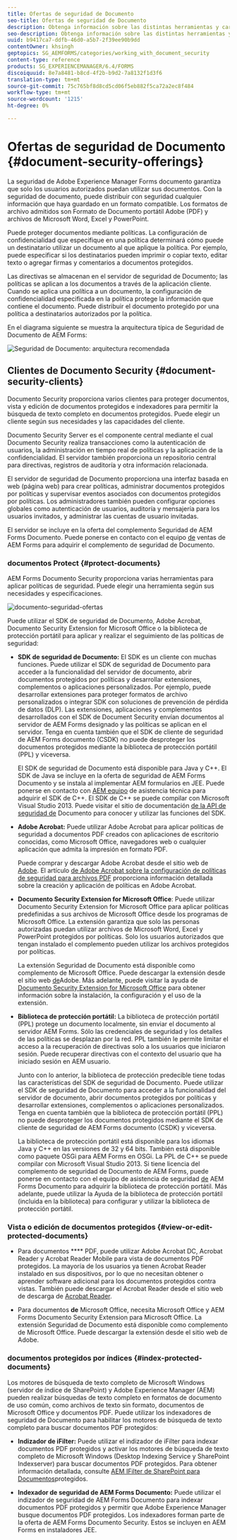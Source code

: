 ```yaml
---
title: Ofertas de seguridad de Documento
seo-title: Ofertas de seguridad de Documento
description: Obtenga información sobre las distintas herramientas y características de AEM seguridad de Documento
seo-description: Obtenga información sobre las distintas herramientas y características de AEM seguridad de Documento
uuid: b9417ca7-ddfb-46d0-a5b7-2f39ee90b9dd
contentOwner: khsingh
geptopics: SG_AEMFORMS/categories/working_with_document_security
content-type: reference
products: SG_EXPERIENCEMANAGER/6.4/FORMS
discoiquuid: 8e7a8481-b8cd-4f2b-b9d2-7a8132f1d3f6
translation-type: tm+mt
source-git-commit: 75c765bf8d8cd5cd06f5eb882f5ca72a2ec8f484
workflow-type: tm+mt
source-wordcount: '1215'
ht-degree: 0%

---
```



# Ofertas de seguridad de Documento {#document-security-offerings}

La seguridad de Adobe Experience Manager Forms documento garantiza que solo los usuarios autorizados puedan utilizar sus documentos. Con la seguridad de documento, puede distribuir con seguridad cualquier información que haya guardado en un formato compatible. Los formatos de archivo admitidos son Formato de Documento portátil Adobe (PDF) y archivos de Microsoft Word, Excel y PowerPoint.

Puede proteger documentos mediante políticas. La configuración de confidencialidad que especifique en una política determinará cómo puede un destinatario utilizar un documento al que aplique la política. Por ejemplo, puede especificar si los destinatarios pueden imprimir o copiar texto, editar texto o agregar firmas y comentarios a documentos protegidos.

Las directivas se almacenan en el servidor de seguridad de Documento; las políticas se aplican a los documentos a través de la aplicación cliente. Cuando se aplica una política a un documento, la configuración de confidencialidad especificada en la política protege la información que contiene el documento. Puede distribuir el documento protegido por una política a destinatarios autorizados por la política.

En el diagrama siguiente se muestra la arquitectura típica de Seguridad de Documento de AEM Forms:

![Seguridad de Documento: arquitectura recomendada](do-not-localize/document_security_architecture.png)

## Clientes de Documento Security {#document-security-clients}

Documento Security proporciona varios clientes para proteger documentos, vista y edición de documentos protegidos e indexadores para permitir la búsqueda de texto completo en documentos protegidos. Puede elegir un cliente según sus necesidades y las capacidades del cliente.

Documento Security Server es el componente central mediante el cual Documento Security realiza transacciones como la autenticación de usuarios, la administración en tiempo real de políticas y la aplicación de la confidencialidad. El servidor también proporciona un repositorio central para directivas, registros de auditoría y otra información relacionada.

El servidor de seguridad de Documento proporciona una interfaz basada en web (página web) para crear políticas, administrar documentos protegidos por políticas y supervisar eventos asociados con documentos protegidos por políticas. Los administradores también pueden configurar opciones globales como autenticación de usuarios, auditoría y mensajería para los usuarios invitados, y administrar las cuentas de usuario invitadas.

El servidor se incluye en la oferta del complemento Seguridad de AEM Forms Documento. Puede ponerse en contacto con el equipo [de](https://www.adobe.com/products/request-consultation/marketing-cloud.html?s_osc=70114000002JNwKAAW&amp;s_iid=70114000002JHs3AAG) ventas de AEM Forms para adquirir el complemento de seguridad de Documento.

### documentos Protect {#protect-documents}

AEM Forms Documento Security proporciona varias herramientas para aplicar políticas de seguridad. Puede elegir una herramienta según sus necesidades y especificaciones.

![documento-seguridad-ofertas](assets/document-security-offerings.png)

Puede utilizar el SDK de seguridad de Documento, Adobe Acrobat, Documento Security Extension for Microsoft Office o la biblioteca de protección portátil para aplicar y realizar el seguimiento de las políticas de seguridad:

* **SDK de seguridad de Documento:** El SDK es un cliente con muchas funciones. Puede utilizar el SDK de seguridad de Documento para acceder a la funcionalidad del servidor de documento, abrir documentos protegidos por políticas y desarrollar extensiones, complementos o aplicaciones personalizados. Por ejemplo, puede desarrollar extensiones para proteger formatos de archivo personalizados o integrar SDK con soluciones de prevención de pérdida de datos (DLP). Las extensiones, aplicaciones y complementos desarrollados con el SDK de Document Security envían documentos al servidor de AEM Forms designado y las políticas se aplican en el servidor. Tenga en cuenta también que el SDK de cliente de seguridad de AEM Forms documento (CSDK) no puede desproteger los documentos protegidos mediante la biblioteca de protección portátil (PPL) y viceversa.

   El SDK de seguridad de Documento está disponible para Java y C++. El SDK de Java se incluye en la oferta de seguridad de AEM Forms Documento y se instala al implementar AEM formularios en JEE. Puede ponerse en contacto con [AEM equipo](https://helpx.adobe.com/es/marketing-cloud/contact-support.html) de asistencia técnica para adquirir el SDK de C++. El SDK de C++ se puede compilar con Microsoft Visual Studio 2013. Puede visitar el sitio de documentación [de la API de seguridad de](https://help.adobe.com/en_US/livecycle/11.0/Services/WS92d06802c76abadb76c48dfe12dbeb3e281-7ff0.2.html) Documento para conocer y utilizar las funciones del SDK.

* **Adobe Acrobat:** Puede utilizar Adobe Acrobat para aplicar políticas de seguridad a documentos PDF creados con aplicaciones de escritorio conocidas, como Microsoft Office, navegadores web o cualquier aplicación que admita la impresión en formato PDF.

   Puede comprar y descargar Adobe Acrobat desde el sitio web de [Adobe](https://acrobat.adobe.com/us/en/free-trial-download.html). El artículo [de Adobe Acrobat sobre la configuración de políticas de seguridad para archivos PDF](https://helpx.adobe.com/acrobat/using/setting-security-policies-pdfs.html) proporciona información detallada sobre la creación y aplicación de políticas en Adobe Acrobat.

* **Documento Security Extension for Microsoft Office**: Puede utilizar Documento Security Extension for Microsoft Office para aplicar políticas predefinidas a sus archivos de Microsoft Office desde los programas de Microsoft Office. La extensión garantiza que solo las personas autorizadas puedan utilizar archivos de Microsoft Word, Excel y PowerPoint protegidos por políticas. Solo los usuarios autorizados que tengan instalado el complemento pueden utilizar los archivos protegidos por políticas.

   La extensión Seguridad de Documento está disponible como complemento de Microsoft Office. Puede descargar la extensión desde el sitio web [de](https://helpx.adobe.com/aem-forms/aem-document-security/download-installer.html)Adobe. Más adelante, puede visitar la ayuda de [Documento Security Extension for Microsoft Office](https://helpx.adobe.com/aem-forms/aem-document-security/aem-document-security-extension-help.html) para obtener información sobre la instalación, la configuración y el uso de la extensión.

* **Biblioteca de protección portátil:** La biblioteca de protección portátil (PPL) protege un documento localmente, sin enviar el documento al servidor AEM Forms. Sólo las credenciales de seguridad y los detalles de las políticas se desplazan por la red. PPL también le permite limitar el acceso a la recuperación de directivas solo a los usuarios que iniciaron sesión. Puede recuperar directivas con el contexto del usuario que ha iniciado sesión en AEM usuario.

   Junto con lo anterior, la biblioteca de protección predecible tiene todas las características del SDK de seguridad de Documento. Puede utilizar el SDK de seguridad de Documento para acceder a la funcionalidad del servidor de documento, abrir documentos protegidos por políticas y desarrollar extensiones, complementos o aplicaciones personalizados. Tenga en cuenta también que la biblioteca de protección portátil (PPL) no puede desproteger los documentos protegidos mediante el SDK de cliente de seguridad de AEM Forms documento (CSDK) y viceversa.

   La biblioteca de protección portátil está disponible para los idiomas Java y C++ en las versiones de 32 y 64 bits. También está disponible como paquete OSGi para AEM Forms en OSGi. La PPL de C++ se puede compilar con Microsoft Visual Studio 2013. Si tiene licencia del complemento de seguridad de Documento de AEM Forms, puede ponerse en contacto con el equipo de asistencia de seguridad [de](https://helpx.adobe.com/es/marketing-cloud/contact-support.html) AEM Forms Documento para adquirir la biblioteca de protección portátil. Más adelante, puede utilizar la Ayuda de la biblioteca de protección portátil (incluida en la biblioteca) para configurar y utilizar la biblioteca de protección portátil.

### Vista o edición de documentos protegidos {#view-or-edit-protected-documents}

* Para documentos **** PDF, puede utilizar Adobe Acrobat DC, Acrobat Reader y Acrobat Reader Mobile para vista de documentos PDF protegidos. La mayoría de los usuarios ya tienen Acrobat Reader instalado en sus dispositivos, por lo que no necesitan obtener o aprender software adicional para los documentos protegidos contra vistas. También puede descargar el Acrobat Reader desde el sitio web de descarga de [Acrobat Reader](https://get.adobe.com/reader/).

* Para documentos **de** Microsoft Office, necesita Microsoft Office y AEM Forms Documento Security Extension para Microsoft Office. La extensión Seguridad de Documento está disponible como complemento de Microsoft Office. Puede descargar la extensión desde el sitio web de Adobe.

### documentos protegidos por índices {#index-protected-documents}

Los motores de búsqueda de texto completo de Microsoft Windows (servidor de índice de SharePoint) y Adobe Experience Manager (AEM) pueden realizar búsquedas de texto completo en formatos de documento de uso común, como archivos de texto sin formato, documentos de Microsoft Office y documentos PDF. Puede utilizar los indexadores de seguridad de Documento para habilitar los motores de búsqueda de texto completo para buscar documentos PDF protegidos:

* **Indizador de iFilter:** Puede utilizar el indizador de iFilter para indexar documentos PDF protegidos y activar los motores de búsqueda de texto completo de Microsoft Windows (Desktop Indexing Service y SharePoint Indexserver) para buscar documentos PDF protegidos. Para obtener información detallada, consulte [AEM IFilter de SharePoint para Documentos](assets/sharepoint-ifilter-doc-security.pdf)protegidos.

* **Indexador de seguridad de AEM Forms Documento:** Puede utilizar el indizador de seguridad de AEM Forms Documento para indexar documentos PDF protegidos y permitir que Adobe Experience Manager busque documentos PDF protegidos. Los indexadores forman parte de la oferta de AEM Forms Documento Security. Estos se incluyen en AEM Forms en instaladores JEE.

